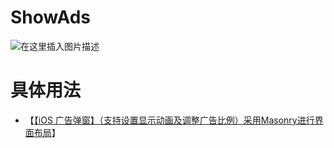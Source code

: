 # ShowAds

![在这里插入图片描述](https://img-blog.csdnimg.cn/20200804154835280.jpg?x-oss-process=image/watermark,type_ZmFuZ3poZW5naGVpdGk,shadow_10,text_aHR0cHM6Ly9ibG9nLmNzZG4ubmV0L3UwMTEwMTg5Nzk=,size_16,color_FFFFFF,t_70)


# 具体用法

- 【[【iOS 广告弹窗】（支持设置显示动画及调整广告比例）采用Masonry进行界面布局](https://kunnan.blog.csdn.net/article/details/107788359)】

